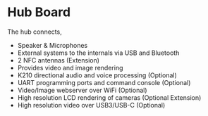 # Hub Board

The hub connects,
* Speaker & Microphones
* External systems to the internals via USB and Bluetooth
* 2 NFC antennas (Extension)
* Provides video and image rendering
* K210 directional audio and voice processing (Optional)
* UART programming ports and command console (Optional)
* Video/Image webserver over WiFi (Optional)
* High resolution LCD rendering of cameras (Optional Extension)
* High resolution video over USB3/USB-C (Optional)
